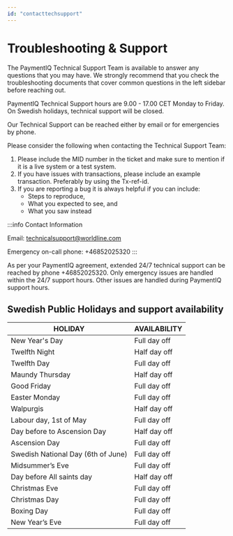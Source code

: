 ```yaml
---
id: "contacttechsupport"
---
```


# Troubleshooting & Support

The PaymentIQ Technical Support Team is available to answer any questions that you may have. We strongly recommend that you check the troubleshooting documents that cover common questions in the left sidebar before reaching out.

PaymentIQ Technical Support hours are 9.00 - 17.00 CET Monday to Friday. On Swedish holidays, technical support will be closed.

Our Technical Support can be reached either by email or for emergencies by phone.

Please consider the following when contacting the Technical Support Team:

1. Please include the MID number in the ticket and make sure to mention if it is a live system or a test system.
2. If you have issues with transactions, please include an example transaction. Preferably by using the Tx-ref-id.
3. If you are reporting a bug it is always helpful if you can include:
   - Steps to reproduce,
   - What you expected to see, and
   - What you saw instead

:::info Contact Information

Email: technicalsupport@worldline.com

Emergency on-call phone: +46852025320
:::

As per your PaymentIQ agreement, extended 24/7 technical support can be reached by phone +46852025320. Only emergency issues are handled within the 24/7 support hours. Other issues are handled during PaymentIQ support hours.

## Swedish Public Holidays and support availability

| HOLIDAY                            | AVAILABILITY |
|------------------------------------|--------------|
| New Year's Day                     | Full day off |
| Twelfth Night                      | Half day off |
| Twelfth Day                        | Full day off |
| Maundy Thursday                    | Half day off |
| Good Friday                        | Full day off |
| Easter Monday                      | Full day off |
| Walpurgis                          | Half day off |
| Labour day, 1st of May             | Full day off |
| Day before to Ascension Day        | Half day off |
| Ascension Day                      | Full day off |
| Swedish National Day (6th of June) | Full day off |
| Midsummer’s Eve                    | Full day off |
| Day before All saints day          | Half day off |
| Christmas Eve                      | Full day off |
| Christmas Day                      | Full day off |
| Boxing Day                         | Full day off |
| New Year’s Eve                     | Full day off |
